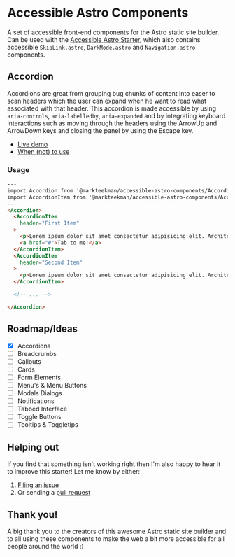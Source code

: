 # Accessible Astro Components
A set of accessible front-end components for the Astro static site builder. Can be used with the [Accessible Astro Starter](https://github.com/markteekman/accessible-astro-starter), which also contains accessible `SkipLink.astro`, `DarkMode.astro` and `Navigation.astro` components.

## Accordion
Accordions are great from grouping bug chunks of content into easer to scan headers which the user can expand when he want to read what associated with that header. This accordion is made accessible by using `aria-controls`, `aria-labelledby`, `aria-expanded` and by integrating keyboard interactions such as moving through the headers using the ArrowUp and ArrowDown keys and closing the panel by using the Escape key.

- [Live demo](https://accessible-astro.markteekman.nl/accordion)
- [When (not) to use](https://www.nngroup.com/articles/accordions-complex-content/)

### Usage

```html
---
import Accordion from '@markteekman/accessible-astro-components/Accordion.astro'
import AccordionItem from '@markteekman/accessible-astro-components/AccordionItem.astro'
---
<Accordion>
  <AccordionItem
    header="First Item"
  >
    <p>Lorem ipsum dolor sit amet consectetur adipisicing elit. Architecto quasi nobis optio? Qui in quo accusantium debitis sapiente obcaecati magnam incidunt sit. Molestiae exercitationem quibusdam quod veritatis laboriosam est tenetur. </p>
    <a href="#">Tab to me!</a>
  </AccordionItem>
  <AccordionItem
    header="Second Item"
  >
    <p>Lorem ipsum dolor sit amet consectetur adipisicing elit. Architecto quasi nobis optio? Qui in quo accusantium debitis sapiente obcaecati magnam incidunt sit. Molestiae exercitationem quibusdam quod veritatis laboriosam est tenetur. </p>
  </AccordionItem>

  <!-- ... -->

</Accordion>
```

## Roadmap/Ideas
- [x] Accordions
- [ ] Breadcrumbs
- [ ] Callouts
- [ ] Cards
- [ ] Form Elements
- [ ] Menu's & Menu Buttons
- [ ] Modals Dialogs
- [ ] Notifications
- [ ] Tabbed Interface
- [ ] Toggle Buttons
- [ ] Tooltips & Toggletips

## Helping out

If you find that something isn't working right then I'm also happy to hear it to improve this starter! Let me know by either:

1. [Filing an issue](https://github.com/markteekman/accessible-astro-components/pulls)
2. Or sending a [pull request](https://github.com/markteekman/accessible-astro-components/pulls)

## Thank you!

A big thank you to the creators of this awesome Astro static site builder and to all using these components to make the web a bit more accessible for all people around the world :)
